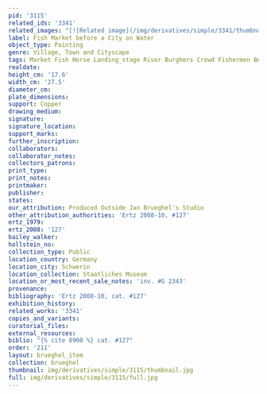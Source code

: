 ```yaml
---
pid: '3115'
related_ids: '3341'
related_images: "[![Related image](/img/derivatives/simple/3341/thumbnail.jpg)](/brughel/3341)"
label: Fish Market before a City on Water
object_type: Painting
genre: Village, Town and Cityscape
tags: Market Fish Horse Landing_stage River Burghers Crowd Fishermen Boat
realdate: 
height_cm: '17.6'
width_cm: '27.5'
diameter_cm: 
plate_dimensions: 
support: Copper
drawing_medium: 
signature: 
signature_location: 
support_marks: 
further_inscription: 
collaborators: 
collaborator_notes: 
collectors_patrons: 
print_type: 
print_notes: 
printmaker: 
publisher: 
states: 
our_attribution: Produced Outside Jan Brueghel's Studio
other_attribution_authorities: 'Ertz 2008-10, #127'
ertz_1979: 
ertz_2008: '127'
bailey_walker: 
hollstein_no: 
collection_type: Public
location_country: Germany
location_city: Schwerin
location_collection: Staatliches Museum
location_or_most_recent_sale_notes: 'inv. #G 2343'
provenance: 
bibliography: 'Ertz 2008-10, cat. #127'
exhibition_history: 
related_works: '3341'
copies_and_variants: 
curatorial_files: 
external_resources: 
biblio: "{% cite 8900 %} cat. #127"
order: '211'
layout: brueghel_item
collection: brueghel
thumbnail: img/derivatives/simple/3115/thumbnail.jpg
full: img/derivatives/simple/3115/full.jpg
---
```

